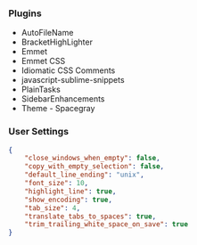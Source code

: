 ### Plugins

- AutoFileName
- BracketHighLighter
- Emmet
- Emmet CSS
- Idiomatic CSS Comments
- javascript-sublime-snippets
- PlainTasks
- SidebarEnhancements
- Theme - Spacegray

### User Settings
``` json
{
    "close_windows_when_empty": false,
    "copy_with_empty_selection": false,
    "default_line_ending": "unix",
    "font_size": 10,
    "highlight_line": true,
    "show_encoding": true,
    "tab_size": 4,
    "translate_tabs_to_spaces": true,
    "trim_trailing_white_space_on_save": true
}
```
